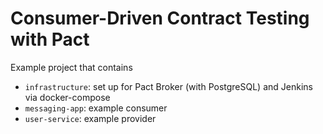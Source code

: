 # Consumer-Driven Contract Testing with Pact

Example project that contains
- `infrastructure`: set up for Pact Broker (with PostgreSQL) and Jenkins via docker-compose
- `messaging-app`: example consumer
- `user-service`: example provider